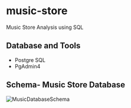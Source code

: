 # music-store 
Music Store Analysis using SQL

## Database and Tools
* Postgre SQL
* PgAdmin4

## Schema- Music Store Database  
![MusicDatabaseSchema](https://raw.githubusercontent.com/stripti8/Music_Store_Analysis/main/213707717-bfc9f479-52d9-407b-99e1-e94db7ae10a3.png
)
